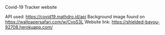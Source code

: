 Covid-19 Tracker website

API used: https://covid19.mathdro.id/api
Background image found on https://wallpapersafari.com/w/CvoS3L
Website link: https://shielded-bayou-92708.herokuapp.com/
